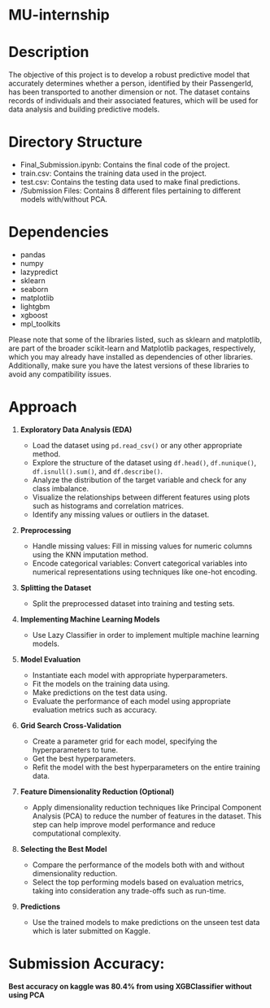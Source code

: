 # MU-internship

# Description

The objective of this project is to develop a robust predictive model that accurately determines whether a person, identified by their PassengerId, has been transported to another dimension or not. The dataset contains records of individuals and their associated features, which will be used for data analysis and building predictive models.

# Directory Structure

- Final_Submission.ipynb: Contains the final code of the project.
- train.csv: Contains the training data used in the project.
- test.csv: Contains the testing data used to make final predictions.
- /Submission Files: Contains 8 different files pertaining to different models with/without PCA.

# Dependencies

- pandas
- numpy
- lazypredict
- sklearn
- seaborn
- matplotlib
- lightgbm
- xgboost
- mpl_toolkits

Please note that some of the libraries listed, such as sklearn and matplotlib, are part of the broader scikit-learn and Matplotlib packages, respectively, which you may already have installed as dependencies of other libraries. Additionally, make sure you have the latest versions of these libraries to avoid any compatibility issues.

# Approach

1. **Exploratory Data Analysis (EDA)**

   - Load the dataset using `pd.read_csv()` or any other appropriate method.
   - Explore the structure of the dataset using `df.head()`, `df.nunique()`, `df.isnull().sum()`, and `df.describe()`.
   - Analyze the distribution of the target variable and check for any class imbalance.
   - Visualize the relationships between different features using plots such as histograms and correlation matrices.
   - Identify any missing values or outliers in the dataset.

2. **Preprocessing**

   - Handle missing values: Fill in missing values for numeric columns using the KNN imputation method.
   - Encode categorical variables: Convert categorical variables into numerical representations using techniques like one-hot encoding.

3. **Splitting the Dataset**

   - Split the preprocessed dataset into training and testing sets.

4. **Implementing Machine Learning Models**

   - Use Lazy Classifier in order to implement multiple machine learning models.

5. **Model Evaluation**

   - Instantiate each model with appropriate hyperparameters.
   - Fit the models on the training data using.
   - Make predictions on the test data using.
   - Evaluate the performance of each model using appropriate evaluation metrics such as accuracy.

6. **Grid Search Cross-Validation**

   - Create a parameter grid for each model, specifying the hyperparameters to tune.
   - Get the best hyperparameters.
   - Refit the model with the best hyperparameters on the entire training data.

7. **Feature Dimensionality Reduction (Optional)**

   - Apply dimensionality reduction techniques like Principal Component Analysis (PCA) to reduce the number of features in the dataset. This step can help improve model performance and reduce computational complexity.

8. **Selecting the Best Model**

   - Compare the performance of the models both with and without dimensionality reduction.
   - Select the top performing models based on evaluation metrics, taking into consideration any trade-offs such as run-time.

9. **Predictions**

   - Use the trained models to make predictions on the unseen test data which is later submitted on Kaggle.

# Submission Accuracy:

 **Best accuracy on kaggle was 80.4% from using XGBClassifier without using PCA**
